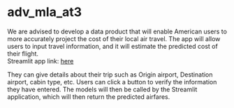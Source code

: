 adv_mla_at3
==============================
We are advised to develop a data product that will enable American users to more accurately project the cost of their local air travel. The app will allow users to input travel information, and it will estimate the predicted cost of their flight. <br>
Streamlit app link: [here](https://advmlaat3.streamlit.app/)

They can give details about their trip such as Origin airport, Destination airport, cabin type, etc. Users can click a button to verify the information they have entered. The models will then be called by the Streamlit application, which will then return the predicted airfares.
